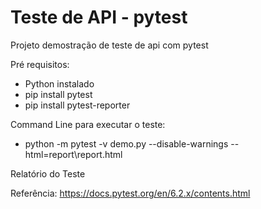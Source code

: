 # Teste de API - pytest
Projeto demostração de teste de api com pytest

Pré requisitos:
  - Python instalado
  - pip install pytest
  - pip install pytest-reporter

Command Line para executar o teste:
  - python -m pytest -v demo.py --disable-warnings  --html=report\report.html

Relatório do Teste


Referência: https://docs.pytest.org/en/6.2.x/contents.html
